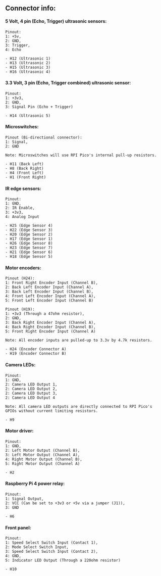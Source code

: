 ## Connector info:

#### 5 Volt, 4 pin (Echo, Trigger) ultrasonic sensors:
    Pinout: 
    1: +5v, 
    2: GND, 
    3: Trigger, 
    4: Echo
    
    - H12 (Ultrasonic 1)
    - H13 (Ultrasonic 2)
    - H15 (Ultrasonic 3)
    - H16 (Ultrasonic 4)

#### 3.3 Volt, 3 pin (Echo, Trigger combined) ultrasonic sensor:
    Pinout: 
    1: +3v3, 
    2: GND, 
    3: Signal Pin (Echo + Trigger)

    - H14 (Ultrasonic 5)

#### Microswitches:
    Pinout (Bi-directional connector): 
    1: Signal, 
    2: GND
    
    Note: Microswitches will use RPI Pico's internal pull-up resistors.

    - H11 (Back Left)
    - H8 (Back Right)
    - H4 (Front Left)
    - H1 (Front Right)

#### IR edge sensors:
    Pinout: 
    1: GND, 
    2: IR Enable, 
    3: +3v3, 
    4: Analog Input
    
    - H25 (Edge Sensor 4)
    - H22 (Edge Sensor 3)
    - H20 (Edge Sensor 2)
    - H17 (Edge Sensor 1)
    - H26 (Edge Sensor 8)
    - H23 (Edge Sensor 7)
    - H21 (Edge Sensor 6)
    - H18 (Edge Sensor 5)

#### Motor encoders:
    Pinout (H24): 
    1: Front Right Encoder Input (Channel B),
    2: Back Left Encoder Input (Channel A), 
    3: Back Left Encoder Input (Channel B), 
    4: Front Left Encoder Input (Channel A),
    5: Front Left Encoder Input (Channel B)
    
    Pinout (H19): 
    1: +3v3 (Through a 47ohm resistor),
    2: GND, 
    3: Back Right Encoder Input (Channel A), 
    4: Back Right Encoder Input (Channel B),
    5: Front Right Encoder Input (Channel A)
    
    Note: All encoder inputs are pulled-up to 3.3v by 4.7k resistors.

    - H24 (Encoder Connector A)
    - H19 (Encoder Connector B)

#### Camera LEDs:
    Pinout:
    1: GND,
    2: Camera LED Output 1,
    2: Camera LED Output 2,
    2: Camera LED Output 3,
    2: Camera LED Output 4
    
    Note: All camera LED outputs are directly connected to RPI Pico's GPIOs without current limiting resistors.

    - H9

#### Motor driver:
    Pinout:
    1: GND,
    2: Left Motor Output (Channel B),
    3: Left Motor Output (Channel A),
    4: Right Motor Output (Channel B),
    5: Right Motor Output (Channel A)

    - H2

#### Raspberry Pi 4 power relay:
    Pinout:
    1: Signal Output,
    2: VCC (Can be set to +3v3 or +5v via a jumper (J1)),
    3: GND

    - H6

#### Front panel:
    Pinout:
    1: Speed Select Switch Input (Contact 1),
    2: Mode Select Switch Input,
    3: Speed Select Switch Input (Contact 2),
    4: GND,
    5: Indicator LED Output (Through a 220ohm resistor)

    - H10
